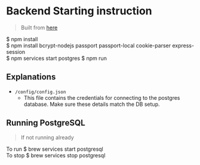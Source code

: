 # Backend Starting instruction
> Built from [here](https://github.com/CUNYTechPrep/backend-starter)  

$ npm install  
$ npm install bcrypt-nodejs passport passport-local cookie-parser express-session  
$ npm services start postgres
$ npm run  

## Explanations

- `/config/config.json`
    + This file contains the credentials for connecting to the postgres database. Make sure these details match the DB setup.  

## Running PostgreSQL
> If not running already  

To run $ brew services start postgresql  
To stop $ brew services stop postgresql  

